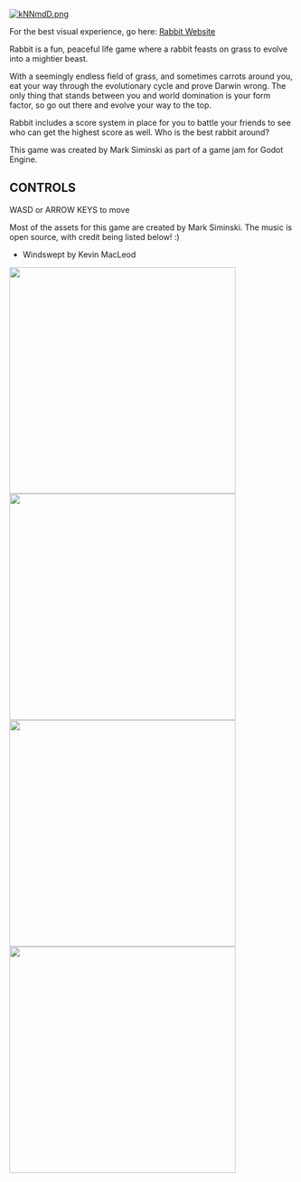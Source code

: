 [![kNNmdD.png](https://user-images.githubusercontent.com/96705270/169666817-c7a024c1-3695-4f37-82d8-afbdccb20304.png)](https://user-images.githubusercontent.com/96705270/169666817-c7a024c1-3695-4f37-82d8-afbdccb20304.png)


For the best visual experience, go here: [Rabbit Website](https://rabbit-jam.web.app/)

Rabbit is a fun, peaceful life game where a rabbit feasts on grass to evolve into a mightier beast.

With a seemingly endless field of grass, and sometimes carrots around you, eat your way through the evolutionary cycle and prove Darwin wrong. The only thing that stands between you and world domination is your form factor, so go out there and evolve your way to the top.

Rabbit includes a score system in place for you to battle your friends to see who can get the highest score as well. Who is the best rabbit around?

This game was created by Mark Siminski as part of a game jam for Godot Engine.

## CONTROLS

WASD or ARROW KEYS to move


Most of the assets for this game are created by Mark Siminski. The music is open source, with credit being listed below! :)

- Windswept by Kevin MacLeod



<img src="https://user-images.githubusercontent.com/96705270/169666891-fe3f0c76-be18-4de3-aa85-b5640dcb3beb.png" width="400" /> <img src="https://user-images.githubusercontent.com/96705270/169666893-e5166a8c-4c48-4d6f-a6cd-6c6202003c7e.png" width="400" /> <img src="https://user-images.githubusercontent.com/96705270/169666895-bf59dac3-ce9e-4c4d-bcb3-9b450bd6029c.png" width="400" /> <img src="https://user-images.githubusercontent.com/96705270/169666925-b1e67a30-89ed-428e-88ec-bfdf9808152f.png" width="400" /> 


